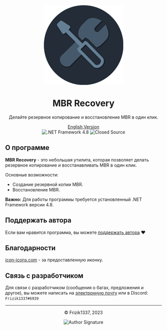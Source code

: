 <div align="center">
  <img src="https://raw.githubusercontent.com/frizik1337/MBR-Recovery/main/img/MBR%20Recovery.png" alt="MBR Recovery">
  <h1>MBR Recovery</h1>
  <p>Делайте резервное копирование и восстановление MBR в один клик.</p>
</div>

<div align="center">
  <a href="README.md">English Version</a>
</div>

<div align="center">
  <img src="https://img.shields.io/badge/.NET%20Framework-4.8-brightgreen" alt=".NET Framework 4.8">
  <img src="https://img.shields.io/badge/Code%20Status-Closed-brightred" alt="Closed Source">
</div>



## О программе

**MBR Recovery** - это небольшая утилита, которая позволяет делать резервное копирование и восстанавливать MBR в один клик.

Основные возможности:
- Создание резервной копии MBR.
- Восстановление MBR.

**Важно:** Для работы программы требуется установленный .NET Framework версии 4.8.

## Поддержать автора

Если вам нравится программа, вы можете [поддержать автора](https://www.donationalerts.com/r/frizik1337d) ❤️

## Благодарности

[icon-icons.com](https://icon-icons.com/ru/%D0%B7%D0%BD%D0%B0%D1%87%D0%BE%D0%BA/%D0%BE%D1%84%D0%B8%D1%81-%D1%80%D0%B5%D0%BC%D0%BE%D0%BD%D1%82-%D0%B8%D0%BD%D1%81%D1%82%D1%80%D1%83%D0%BC%D0%B5%D0%BD%D1%82-%D0%BE%D1%82%D0%B2%D0%B5%D1%80%D1%82%D0%BA%D0%B8-%D0%B8%D0%BD%D1%81%D1%82%D1%80%D1%83%D0%BC%D0%B5%D0%BD%D1%82%D1%8B-%D0%B3%D0%B0%D0%B5%D1%87%D0%BD%D1%8B%D0%B9-%D0%BA%D0%BB%D1%8E%D1%87/107766) - за предоставленную иконку.


## Связь с разработчиком

Для связи с разработчиком (сообщения о багах, предложения и другое), вы можете написать на [электронную почту](mailto:frizikcreate@gmail.com) или в Discord: `Frizik1337#6939`

<div align="center">
  <hr>
  <p>&copy; Frizik1337, 2023</p>
  <img src="https://github.com/frizik1337/MBR-Recovery/assets/124034286/557e1e31-38ca-4a4d-b928-64b0c71bc822" alt="Author Signature">
</div>
